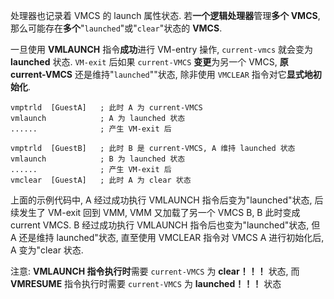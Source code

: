 
处理器也记录着 VMCS 的 launch 属性状态. 若**一个逻辑处理器**管理**多个 VMCS**, 那么可能存在**多个**"`launched`"或"`clear`"状态的 **VMCS**.

一旦使用 **VMLAUNCH** 指令**成功**进行 VM-entry 操作, `current-vmcs` 就会变为 **launched** 状态. `VM-exit` 后如果 `current-VMCS` **变更**为另一个 VMCS, **原 current-VMCS** 还是维持"`launched`""状态, 除非使用 `VMCLEAR` 指令对它**显式地初始化**.

```
vmptrld  [GuestA]   ; 此时 A 为 current-VMCS
vmlaunch            ; A 为 launched 状态
......              ; 产生 VM-exit 后

vmptrld  [GuestB]   ; 此时 B 是 current-VMCS, A 维持 launched 状态
vmlaunch            ; B 为 launched 状态
......              ; 产生 VM-exit 后
vmclear  [GuestA]   ; 此时 A 为 clear 状态
```

上面的示例代码中, A 经过成功执行 VMLAUNCH 指令后变为"launched"状态, 后续发生了 VM-exit 回到 VMM, VMM 又加载了另一个 VMCS B, B 此时变成 current VMCS. B 经过成功执行 VMLAUNCH 指令后也变为"launched"状态, 但 A 还是维持  launched"状态, 直至使用 VMCLEAR 指令对 VMCS A 进行初始化后, A 变为"clear 状态.

注意: **VMLAUNCH 指令执行时**需要 `current-VMCS` 为 **clear！！！** 状态, 而 **VMRESUME** 指令执行时需要 `current-VMCS` 为 **launched！！！** 状态
